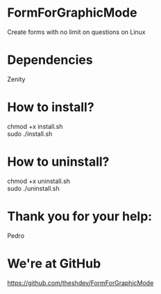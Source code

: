# FormForGraphicMode
Create forms with no limit on questions on Linux

# Dependencies
Zenity

# How to install?
<p>
chmod +x install.sh <br />
sudo ./install.sh
</p>

# How to uninstall?
<p>
chmod +x uninstall.sh <br />
sudo ./uninstall.sh 
</p>

# Thank you for your help:
Pedro

# We're at GitHub
https://github.com/theshdev/FormForGraphicMode
